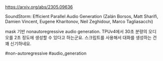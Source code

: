 https://arxiv.org/abs/2305.09636

SoundStorm: Efficient Parallel Audio Generation (Zalán Borsos, Matt Sharifi, Damien Vincent, Eugene Kharitonov, Neil Zeghidour, Marco Tagliasacchi)

mask 기반 nonautoregressive audio generation. TPUv4에서 30초 분량의 오디오를 2초 정도에 생성할 수 있다고 하는군요. 스크립트를 사용해서 대화를 생성하는 건 꽤 신기하네요.

#non-autoregressive #audio_generation 